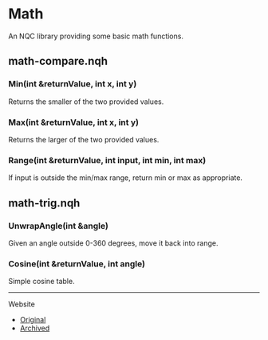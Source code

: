 Math
====
An NQC library providing some basic math functions.

math-compare.nqh
----------------

### Min(int &returnValue, int x, int y)
Returns the smaller of the two provided values.

### Max(int &returnValue, int x, int y)
Returns the larger of the two provided values.

### Range(int &returnValue, int input, int min, int max)
If input is outside the min/max range, return min or max as appropriate.


math-trig.nqh
-------------

### UnwrapAngle(int &angle)
Given an angle outside 0-360 degrees, move it back into range.

### Cosine(int &returnValue, int angle)
Simple cosine table.

- - -

Website
* [Original](https://github.com/rdbahm/RCX-Omni)
* [Archived](https://web.archive.org/web/20210112170202/https://github.com/rdbahm/RCX-Omni)
